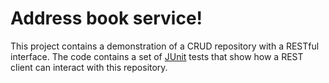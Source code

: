 # Address book service!
This project contains a demonstration of a CRUD repository with a RESTful interface. The code contains a set of [JUnit](http://junit.org/) tests that show how a REST client can interact with this repository.